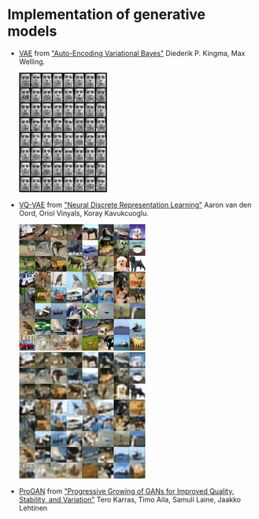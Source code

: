 # Implementation of generative models

- [VAE](vae.py) from ["Auto-Encoding Variational Bayes"](https://arxiv.org/abs/1312.6114) Diederik P. Kingma, Max Welling.

    ![VAE_frey_faces](./images/vae_frey_faces.png)

- [VQ-VAE](vq_vae.py) from ["Neural Discrete Representation Learning"](https://arxiv.org/abs/1711.00937) Aaron van den Oord, Oriol Vinyals, Koray Kavukcuoglu.

    ![Original_VQVAE](./images/vq_vae.png)
    ![Rec_VQVAE](./images/vq_vae_rec.png)


- [ProGAN](progan.py) from ["Progressive Growing of GANs for Improved Quality, Stability, and Variation"](https://arxiv.org/abs/1710.10196) Tero Karras, Timo Aila, Samuli Laine, Jaakko Lehtinen